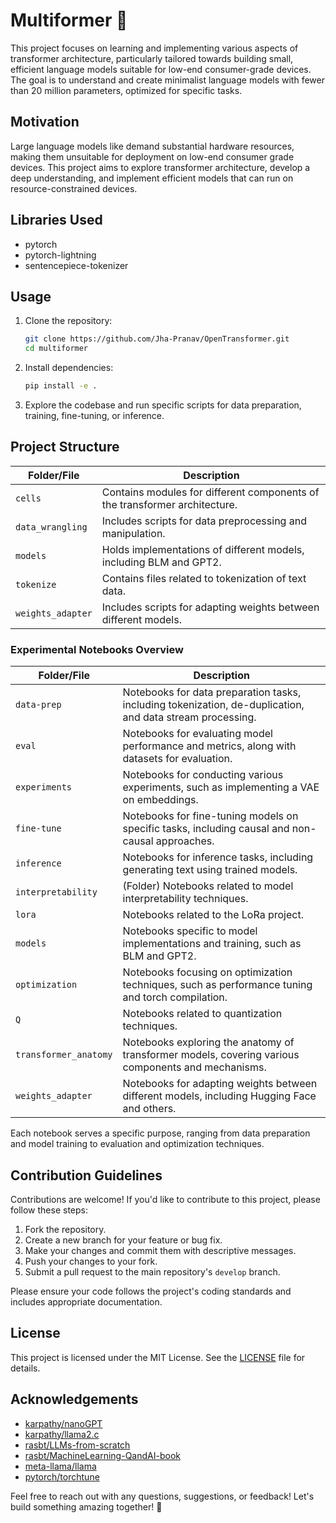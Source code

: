 # Multiformer 🤖

This project focuses on learning and implementing various aspects of transformer architecture, particularly tailored towards building small, efficient language models suitable for low-end consumer-grade devices. The goal is to understand and create minimalist language models with fewer than 20 million parameters, optimized for specific tasks.

## Motivation

Large language models like demand substantial hardware resources, making them unsuitable for deployment on low-end consumer grade devices. This project aims to explore transformer architecture, develop a deep understanding, and implement efficient models that can run on resource-constrained devices.

## Libraries Used

- pytorch
- pytorch-lightning
- sentencepiece-tokenizer

## Usage

1. Clone the repository:

   ```bash
   git clone https://github.com/Jha-Pranav/OpenTransformer.git
   cd multiformer
   ```

2. Install dependencies:

   ```bash
   pip install -e .
   ```

3. Explore the codebase and run specific scripts for data preparation, training, fine-tuning, or inference.

## Project Structure

| Folder/File       | Description                                                                |
| ----------------- | -------------------------------------------------------------------------- |
| `cells`           | Contains modules for different components of the transformer architecture. |
| `data_wrangling`  | Includes scripts for data preprocessing and manipulation.                  |
| `models`          | Holds implementations of different models, including BLM and GPT2.         |
| `tokenize`        | Contains files related to tokenization of text data.                       |
| `weights_adapter` | Includes scripts for adapting weights between different models.            |

### Experimental Notebooks Overview

| Folder/File           | Description                                                                                               |
| --------------------- | --------------------------------------------------------------------------------------------------------- |
| `data-prep`           | Notebooks for data preparation tasks, including tokenization, de-duplication, and data stream processing. |
| `eval`                | Notebooks for evaluating model performance and metrics, along with datasets for evaluation.               |
| `experiments`         | Notebooks for conducting various experiments, such as implementing a VAE on embeddings.                   |
| `fine-tune`           | Notebooks for fine-tuning models on specific tasks, including causal and non-causal approaches.           |
| `inference`           | Notebooks for inference tasks, including generating text using trained models.                            |
| `interpretability`    | (Folder) Notebooks related to model interpretability techniques.                                          |
| `lora`                | Notebooks related to the LoRa project.                                                                    |
| `models`              | Notebooks specific to model implementations and training, such as BLM and GPT2.                           |
| `optimization`        | Notebooks focusing on optimization techniques, such as performance tuning and torch compilation.          |
| `Q`                   | Notebooks related to quantization techniques.                                                             |
| `transformer_anatomy` | Notebooks exploring the anatomy of transformer models, covering various components and mechanisms.        |
| `weights_adapter`     | Notebooks for adapting weights between different models, including Hugging Face and others.               |

Each notebook serves a specific purpose, ranging from data preparation and model training to evaluation and optimization techniques.

## Contribution Guidelines

Contributions are welcome! If you'd like to contribute to this project, please follow these steps:

1. Fork the repository.
2. Create a new branch for your feature or bug fix.
3. Make your changes and commit them with descriptive messages.
4. Push your changes to your fork.
5. Submit a pull request to the main repository's `develop` branch.

Please ensure your code follows the project's coding standards and includes appropriate documentation.

## License

This project is licensed under the MIT License. See the [LICENSE](multiformer/LICENSE) file for details.

## Acknowledgements

- [karpathy/nanoGPT](https://github.com/karpathy/nanoGPT)
- [karpathy/llama2.c](https://github.com/karpathy/llama2.c)
- [rasbt/LLMs-from-scratch](https://github.com/rasbt/LLMs-from-scratch)
- [rasbt/MachineLearning-QandAI-book](https://github.com/rasbt/MachineLearning-QandAI-book)
- [meta-llama/llama](https://github.com/meta-llama/llama)
- [pytorch/torchtune](https://github.com/pytorch/torchtune)

Feel free to reach out with any questions, suggestions, or feedback! Let's build something amazing together! 🚀
